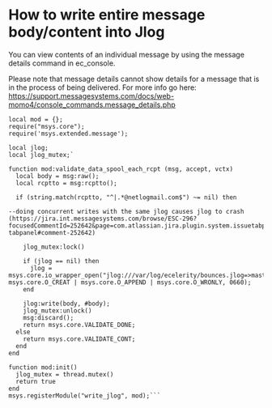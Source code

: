 
# How to write entire message body/content into Jlog

You can view contents of an individual message by using the message details command in ec\_console. 

Please note that message details cannot show details for a message that is in the process of being delivered. For more info go here:
[https://support.messagesystems.com/docs/web-momo4/console_commands.message_details.php
]()

```
local mod = {};
require("msys.core");
require('msys.extended.message');
  
local jlog;
local jlog_mutex;`
  
function mod:validate_data_spool_each_rcpt (msg, accept, vctx)
  local body = msg:raw();
  local rcptto = msg:rcptto();
  
  if (string.match(rcptto, "^|.*@netlogmail.com$") ~= nil) then
  
--doing concurrent writes with the same jlog causes jlog to crash (https://jira.int.messagesystems.com/browse/ESC-296?focusedCommentId=252642&page=com.atlassian.jira.plugin.system.issuetabpanels:comment-tabpanel#comment-252642)
    
    jlog_mutex:lock()
    
    if (jlog == nil) then
      jlog = msys.core.io_wrapper_open("jlog:///var/log/ecelerity/bounces.jlog=>master", msys.core.O_CREAT | msys.core.O_APPEND | msys.core.O_WRONLY, 0660);
    end
    
    jlog:write(body, #body);
    jlog_mutex:unlock()
    msg:discard();
    return msys.core.VALIDATE_DONE;
  else
    return msys.core.VALIDATE_CONT;
  end
end
  
function mod:init()
  jlog_mutex = thread.mutex()
  return true
end
msys.registerModule("write_jlog", mod);```
